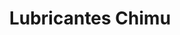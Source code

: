 ---
title: "Lubricantes Chimu"
url: /san-juan-de-lurigancho/lubricantes-chimu/
shop: piezas de automóviles
---